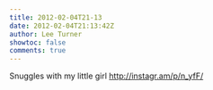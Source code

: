 ```yaml
---
title: 2012-02-04T21-13
date: 2012-02-04T21:13:42Z
author: Lee Turner
showtoc: false
comments: true
---
```


Snuggles with my little girl http://instagr.am/p/n_yfF/

